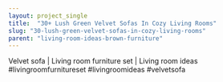 ```yaml
---
layout: project_single
title:  "30+ Lush Green Velvet Sofas In Cozy Living Rooms"
slug: "30-lush-green-velvet-sofas-in-cozy-living-rooms"
parent: "living-room-ideas-brown-furniture"
---
```

Velvet sofa | Living room furniture set | Living room ideas  #livingroomfurnitureset #livingroomideas #velvetsofa
